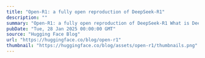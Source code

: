 ```yaml
---
title: "Open-R1: a fully open reproduction of DeepSeek-R1"
description: ""
summary: "Open-R1: a fully open reproduction of DeepSeek-R1 What is DeepSeek-R1? If you’ve ever struggled with..."
pubDate: "Tue, 28 Jan 2025 00:00:00 GMT"
source: "Hugging Face Blog"
url: "https://huggingface.co/blog/open-r1"
thumbnail: "https://huggingface.co/blog/assets/open-r1/thumbnails.png"
---
```


